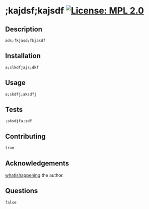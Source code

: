 
  # ;kajdsf;kajsdf [![License: MPL 2.0](https://img.shields.io/badge/License-MPL%202.0-brightgreen.svg)](https://opensource.org/licenses/MPL-2.0) 

  ## Description
    ads;fkjasd;fkjasdf
  
  

  ## Installation
  
    a;slkdfjajs;dkf
  
  ## Usage
  
    a;skdfj;aksdfj
  
  ## Tests
  
    ;aksdjfa;sdf
  
  ## Contributing
  
    true
  
  ## Acknowledgements
  
  [whatishappening](https://www.github.com/whatishappening) the author.

  ## Questions
  
    false

